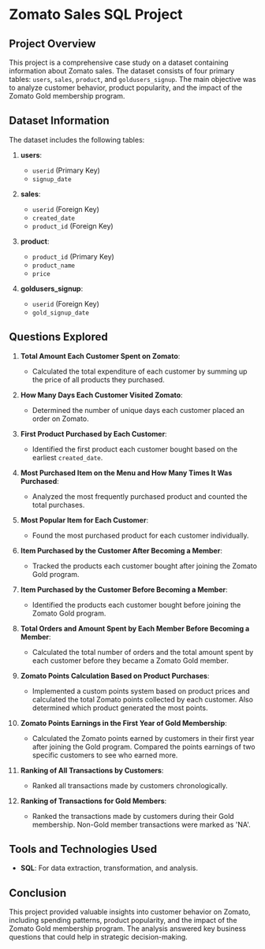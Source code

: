 # Zomato Sales SQL Project 
## Project Overview

This project is a comprehensive case study on a dataset containing information about Zomato sales. The dataset consists of four primary tables: `users`, `sales`, `product`, and `goldusers_signup`. The main objective was to analyze customer behavior, product popularity, and the impact of the Zomato Gold membership program.

## Dataset Information

The dataset includes the following tables:

1. **users**:
   - `userid` (Primary Key)
   - `signup_date`

2. **sales**:
   - `userid` (Foreign Key)
   - `created_date`
   - `product_id` (Foreign Key)

3. **product**:
   - `product_id` (Primary Key)
   - `product_name`
   - `price`

4. **goldusers_signup**:
   - `userid` (Foreign Key)
   - `gold_signup_date`

## Questions Explored

1. **Total Amount Each Customer Spent on Zomato**:
   - Calculated the total expenditure of each customer by summing up the price of all products they purchased.

2. **How Many Days Each Customer Visited Zomato**:
   - Determined the number of unique days each customer placed an order on Zomato.

3. **First Product Purchased by Each Customer**:
   - Identified the first product each customer bought based on the earliest `created_date`.

4. **Most Purchased Item on the Menu and How Many Times It Was Purchased**:
   - Analyzed the most frequently purchased product and counted the total purchases.

5. **Most Popular Item for Each Customer**:
   - Found the most purchased product for each customer individually.

6. **Item Purchased by the Customer After Becoming a Member**:
   - Tracked the products each customer bought after joining the Zomato Gold program.

7. **Item Purchased by the Customer Before Becoming a Member**:
   - Identified the products each customer bought before joining the Zomato Gold program.

8. **Total Orders and Amount Spent by Each Member Before Becoming a Member**:
   - Calculated the total number of orders and the total amount spent by each customer before they became a Zomato Gold member.

9. **Zomato Points Calculation Based on Product Purchases**:
   - Implemented a custom points system based on product prices and calculated the total Zomato points collected by each customer. Also determined which product generated the most points.

10. **Zomato Points Earnings in the First Year of Gold Membership**:
    - Calculated the Zomato points earned by customers in their first year after joining the Gold program. Compared the points earnings of two specific customers to see who earned more.

11. **Ranking of All Transactions by Customers**:
    - Ranked all transactions made by customers chronologically.

12. **Ranking of Transactions for Gold Members**:
    - Ranked the transactions made by customers during their Gold membership. Non-Gold member transactions were marked as 'NA'.

## Tools and Technologies Used

- **SQL**: For data extraction, transformation, and analysis.

## Conclusion

This project provided valuable insights into customer behavior on Zomato, including spending patterns, product popularity, and the impact of the Zomato Gold membership program. The analysis answered key business questions that could help in strategic decision-making.

